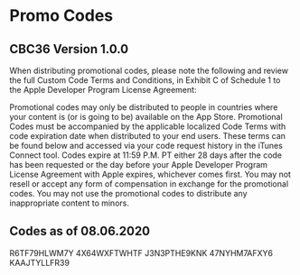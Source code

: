 #  Promo Codes

## CBC36 Version 1.0.0

When distributing promotional codes, please note the following and review the full Custom Code Terms and Conditions, in Exhibit C of Schedule 1 to the Apple Developer Program License Agreement:

Promotional codes may only be distributed to people in countries where your content is (or is going to be) available on the App Store.
Promotional Codes must be accompanied by the applicable localized Code Terms with code expiration date when distributed to your end users. These terms can be found below and accessed via your code request history in the iTunes Connect tool.
Codes expire at 11:59 P.M. PT either 28 days after the code has been requested or the day before your Apple Developer Program License Agreement with Apple expires, whichever comes first.
You may not resell or accept any form of compensation in exchange for the promotional codes.
You may not use the promotional codes to distribute any inappropriate content to minors.


## Codes as of 08.06.2020
R6TF79HLWM7Y
4X64WXFTWHTF
J3N3PTHE9KNK
47NYHM7AFXY6
KAAJTYLLFR39
